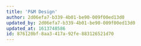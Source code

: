 ```yaml
---
title: 'P&M Design'
author: 2d06efa7-b339-4b01-be90-009f00ed13d0
updated_by: 2d06efa7-b339-4b01-be90-009f00ed13d0
updated_at: 1613748586
id: 876120bf-8aa3-417a-92fe-883126521d70
---
```

